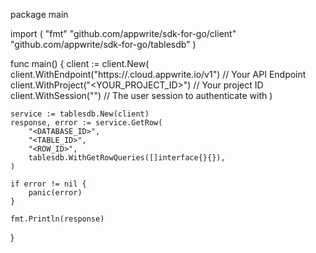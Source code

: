 package main

import (
    "fmt"
    "github.com/appwrite/sdk-for-go/client"
    "github.com/appwrite/sdk-for-go/tablesdb"
)

func main() {
    client := client.New(
        client.WithEndpoint("https://<REGION>.cloud.appwrite.io/v1") // Your API Endpoint
        client.WithProject("<YOUR_PROJECT_ID>") // Your project ID
        client.WithSession("") // The user session to authenticate with
    )

    service := tablesdb.New(client)
    response, error := service.GetRow(
        "<DATABASE_ID>",
        "<TABLE_ID>",
        "<ROW_ID>",
        tablesdb.WithGetRowQueries([]interface{}{}),
    )

    if error != nil {
        panic(error)
    }

    fmt.Println(response)
}
